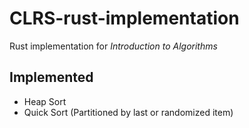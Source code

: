 # CLRS-rust-implementation
Rust implementation for <em>Introduction to Algorithms</em>

## Implemented

 + Heap Sort
 + Quick Sort (Partitioned by last or randomized item)
